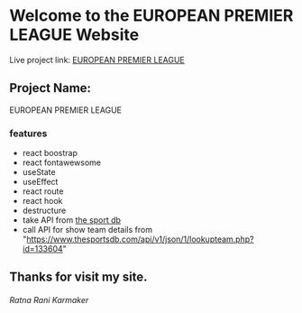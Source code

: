 # Welcome to the EUROPEAN PREMIER LEAGUE Website
Live project link: [EUROPEAN PREMIER LEAGUE](https://european-premier.netlify.app/)

## Project Name: 
EUROPEAN PREMIER LEAGUE

### features
* react boostrap
* react fontawewsome
* useState
* useEffect
* react route
* react hook
* destructure
* take API from [the sport db](https://www.thesportsdb.com/api.php)
* call API for show team details from "https://www.thesportsdb.com/api/v1/json/1/lookupteam.php?id=133604"


## Thanks for visit my site.
###### Ratna Rani Karmaker 





